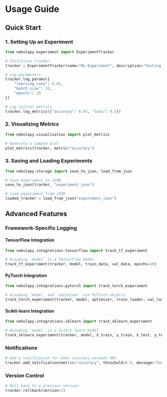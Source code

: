 # Usage Guide

## Quick Start

### 1. Setting Up an Experiment

```python
from nebulapy.experiment import ExperimentTracker

# Initialize tracker
tracker = ExperimentTracker(name="My Experiment", description="Testing NebulaPy features")

# Log parameters
tracker.log_params({
    "learning_rate": 0.01,
    "batch_size": 32,
    "epochs": 10
})

# Log initial metrics
tracker.log_metrics({"accuracy": 0.85, "loss": 0.5})
```

### 2. Visualizing Metrics

```python
from nebulapy.visualization import plot_metrics

# Generate a sample plot
plot_metrics(tracker, metric="accuracy")
```

### 3. Saving and Loading Experiments

```python
from nebulapy.storage import save_to_json, load_from_json

# Save experiment to JSON
save_to_json(tracker, "experiment.json")

# Load experiment from JSON
loaded_tracker = load_from_json("experiment.json")
```

## Advanced Features

### Framework-Specific Logging

#### TensorFlow Integration

```python
from nebulapy.integrations.tensorflow import track_tf_experiment

# Assuming `model` is a TensorFlow model
track_tf_experiment(tracker, model, train_data, val_data, epochs=10)
```

#### PyTorch Integration

```python
from nebulapy.integrations.pytorch import track_torch_experiment

# Assuming `model` and `optimizer` are PyTorch objects
track_torch_experiment(tracker, model, optimizer, train_loader, val_loader, epochs=10)
```

#### Scikit-learn Integration

```python
from nebulapy.integrations.sklearn import track_sklearn_experiment

# Assuming `model` is a Scikit-learn model
track_sklearn_experiment(tracker, model, X_train, y_train, X_test, y_test)
```

### Notifications

```python
# Add a notification for when accuracy exceeds 90%
tracker.add_notification(metric="accuracy", threshold=0.9, message="Congrats! Training accuracy exceeded 90%.")
```

### Version Control

```python
# Roll back to a previous version
tracker.rollback(version=1)
```
